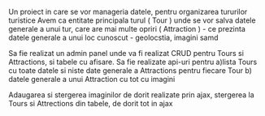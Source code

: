 Un proiect in care se vor manageria datele, pentru organizarea tururilor turistice Avem ca entitate principala turul ( Tour ) unde se vor salva datele generale a unui tur, care are mai multe opriri ( Attraction ) - ce prezinta datele generale a unui loc cunoscut - geolocstia, imagini samd

Sa fie realizat un admin panel unde va fi realizat CRUD pentru Tours si Attractions, si tabele cu afisare. Sa fie realizate api-uri pentru a)lista Tours cu toate datele si niste date generale a Attractions pentru fiecare Tour b) datele generale a unui Attraction cu tot cu imagini

Adaugarea si stergerea imaginilor de dorit realizate prin ajax, stergerea la Tours si Attrections din tabele, de dorit tot in ajax
